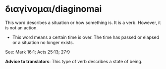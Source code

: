 # διαγίνομαι/diaginomai
This word describes a situation or how something is. It is a verb. However, it is not an action.

* This word means a certain time is over. The time has passed or elapsed or a situation no longer exists.

See: Mark 16:1; Acts 25:13; 27:9

**Advice to translators**: This type of verb describes a state of being.

